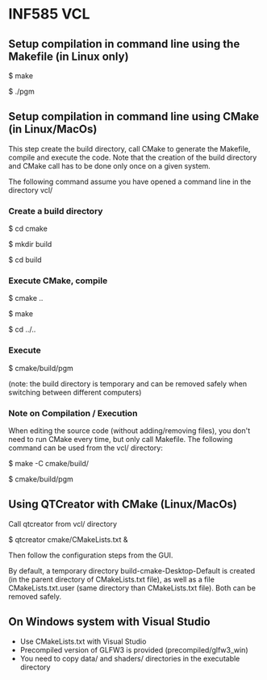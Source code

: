 # INF585 VCL

## Setup compilation in command line using the Makefile (in Linux only)

$ make

$ ./pgm

## Setup compilation in command line using CMake (in Linux/MacOs)

This step create the build directory, call CMake to generate the Makefile, compile and execute the code. Note that the creation of the build directory and CMake call has to be done only once on a given system.

The following command assume you have opened a command line in the directory vcl/

### Create a build directory

$ cd cmake

$ mkdir build

$ cd build

### Execute CMake, compile

$ cmake ..

$ make

$ cd ../..

### Execute

$ cmake/build/pgm

(note: the build directory is temporary and can be removed safely when switching between different computers)

### Note on Compilation / Execution 

When editing the source code (without adding/removing files), you don't need to run CMake every time, but only call Makefile. The following command can be used from the vcl/ directory:

$ make -C cmake/build/

$ cmake/build/pgm


## Using QTCreator with CMake (Linux/MacOs)

Call qtcreator from vcl/ directory

$ qtcreator cmake/CMakeLists.txt &

Then follow the configuration steps from the GUI.

By default, a temporary directory build-cmake-Desktop-Default is created (in the parent directory of CMakeLists.txt file), as well as a file CMakeLists.txt.user (same directory than CMakeLists.txt file). Both can be removed safely.





## On Windows system with Visual Studio 

- Use CMakeLists.txt with Visual Studio
- Precompiled version of GLFW3 is provided (precompiled/glfw3_win)
- You need to copy data/ and shaders/ directories in the executable directory